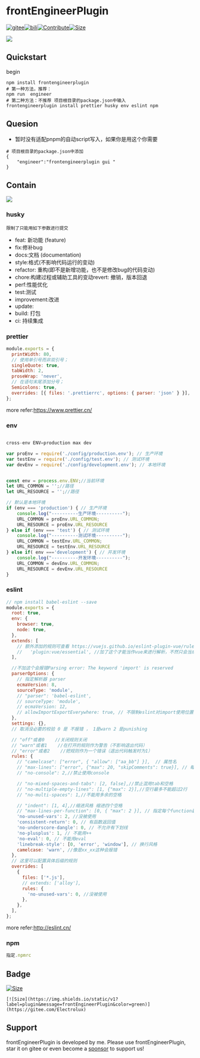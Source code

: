 # frontEngineerPlugin

[![gitee](https://img.shields.io/static/v1?label=Gitee&message=Electrolux&color=blue)](https://gitee.com/Electrolux)[![bili](https://img.shields.io/static/v1?label=Bili&message=Electrolux&color=yellow)](https://space.bilibili.com/286773126)[![Contribute](https://img.shields.io/static/v1?label=Contribute&message=welcome&color=red)](https://gitee.com/Electrolux)[![Size](https://img.shields.io/static/v1?label=Size&message=0.01MB&color=green)](https://gitee.com/Electrolux)



<img src="https://cdn.jsdelivr.net/npm/frontengineerplugin/img/main.png"/>



##  Quickstart

begin

```shell
npm install frontengineerplugin
# 第一种方法，推荐：
npm run  engineer 
# 第二种方法：不推荐 项目根目录的package.json中输入
frontengineerplugin install prettier husky env eslint npm
```



## Quesion

- 暂时没有适配pnpm的自动script写入，如果你是用这个你需要

```shell
# 项目根目录的package.json中添加
{
	"engineer":"frontengineerplugin gui "
}
```







## Contain

<img src="https://cdn.jsdelivr.net/npm/frontengineerplugin/img/main.png">



### husky

```shell
限制了只能用如下参数进行提交
```

- feat: 新功能 (feature)
- fix:修补bug
- docs:文档 (documentation)
- style:格式(不影响代码运行的变动)
- refactor: 重构(即不是新增功能，也不是修改bug的代码变动)
- chore:构建过程或辅助工具的变动revert: 撤销，版本回退
- perf:性能优化
- test:测试
- improvement:改进
- update:
- build: 打包
- ci: 持续集成

### prettier

```js
module.exports = {
  printWidth: 80,
  // 使用单引号而非双引号；
  singleQuote: true,
  tabWidth: 2,
  proseWrap: 'never',
  // 在语句末尾添加分号；
  Semicolons: true,
  overrides: [{ files: '.prettierrc', options: { parser: 'json' } }],
};

```

more refer:https://www.prettier.cn/

### env

```js

cross-env ENV=production max dev

var proEnv = require('./config/production.env'); // 生产环境
var testEnv = require('./config/test.env'); // 测试环境
var devEnv = require('./config/development.env'); // 本地环境


const env = process.env.ENV;//当前环境
let URL_COMMON = '';//路径
let URL_RESOURCE = '';//路径

// 默认是本地环境
if (env === 'production') { // 生产环境
    console.log("----------生产环境----------");
    URL_COMMON = proEnv.URL_COMMON;
    URL_RESOURCE = proEnv.URL_RESOURCE
} else if (env === 'test') { // 测试环境
    console.log("----------测试环境----------");
    URL_COMMON = testEnv.URL_COMMON;
    URL_RESOURCE = testEnv.URL_RESOURCE
} else if( env ==='development') { // 开发环境
    console.log("----------开发环境----------");
    URL_COMMON = devEnv.URL_COMMON;
    URL_RESOURCE = devEnv.URL_RESOURCE
}

```



### eslint

```js
// npm install babel-eslint --save
module.exports = {
  root: true,
  env: {
    browser: true,
    node: true,
  },
  extends: [
    // 额外添加的规则可查看 https://vuejs.github.io/eslint-plugin-vue/rules/
    //   'plugin:vue/essential', //加了这个才能当作vue来进行解析，不然只会当成js来进行解析 eslint-plugin-react
  ],

  //不加这个会报错Parsing error: The keyword 'import' is reserved
  parserOptions: {
    // 指定解析器 parser
    ecmaVersion: 8,
    sourceType: 'module',
    // "parser": 'babel-eslint',
    // sourceType: 'module',
    // ecmaVersion: 12,
    // allowImportExportEverywhere: true, // 不限制eslint对import使用位置
  },
  settings: {},
  // 取消没必要的校验 0 是 不报错 ， 1是warn 2 是punishing

  // "off"或者0    //关闭规则关闭
  // "warn"或者1    //在打开的规则作为警告（不影响退出代码）
  // "error"或者2    //把规则作为一个错误（退出代码触发时为1）
  rules: {
    // "camelcase": ["error", { "allow": ["aa_bb"] }],  // 属性名
    // "max-lines": ["error", {"max": 20, "skipComments": true}], // 每一个文件最多的行数
    // "no-console": 2,//禁止使用console

    // "no-mixed-spaces-and-tabs": [2, false],//禁止混用tab和空格
    // "no-multiple-empty-lines": [1, {"max": 2}],//空行最多不能超过2行
    // "no-multi-spaces": 1,//不能用多余的空格

    // "indent": [1, 4],//缩进风格 缩进四个空格
    // "max-lines-per-function": [0, { "max": 2 }], // 指定每个function最多多少行
    'no-unused-vars': 2, //没被使用
    'consistent-return': 0, // 有函数返回值
    'no-underscore-dangle': 0, // 不允许有下划线
    'no-plusplus': 1, // 不能用++
    'no-eval': 0, // 不能用eval
    'linebreak-style': [0, 'error', 'window'], // 换行风格
    camelcase: 'warn', //像是xx_xx这种会报错
  },
  // 这里可以配置具体后缀的规则
  overrides: [
    {
      files: ['*.js'],
      // extends: ['alloy'],
      rules: {
        'no-unused-vars': 0, //没被使用
      },
    },
  ],
};

```

more refer:http://eslint.cn/

### npm

```js
指定.npmrc
```



## Badge

[![Size](https://img.shields.io/static/v1?label=plugin&message=frontEngineerPlugin&color=green)](https://gitee.com/Electrolux)

```
[![Size](https://img.shields.io/static/v1?label=plugin&message=frontEngineerPlugin&color=green)](https://gitee.com/Electrolux)
```



## Support

frontEngineerPlugin is developed by me. Please use frontEngineerPlugin, star it on gitee or even become a [sponsor](https://gitee.com/Electrolux) to support us!